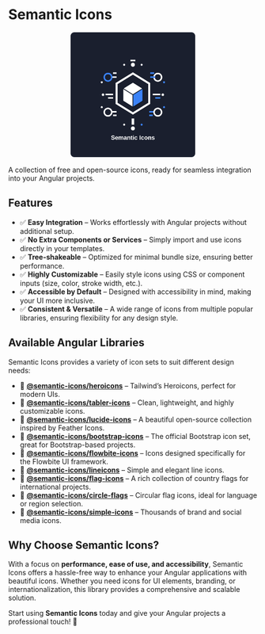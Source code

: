 # **Semantic Icons**

<p align="center">
    <img src="./logo.svg" width="50%">
</p>

A collection of free and open-source icons, ready for seamless integration into your Angular projects.

## **Features**

- ✅ **Easy Integration** – Works effortlessly with Angular projects without additional setup.
- ✅ **No Extra Components or Services** – Simply import and use icons directly in your templates.
- ✅ **Tree-shakeable** – Optimized for minimal bundle size, ensuring better performance.
- ✅ **Highly Customizable** – Easily style icons using CSS or component inputs (size, color, stroke width, etc.).
- ✅ **Accessible by Default** – Designed with accessibility in mind, making your UI more inclusive.
- ✅ **Consistent & Versatile** – A wide range of icons from multiple popular libraries, ensuring flexibility for any design style.

## **Available Angular Libraries**

Semantic Icons provides a variety of icon sets to suit different design needs:

- 📌 [**@semantic-icons/heroicons**](libs/heroicons) – Tailwind’s Heroicons, perfect for modern UIs.
- 📌 [**@semantic-icons/tabler-icons**](libs/tabler-icons) – Clean, lightweight, and highly customizable icons.
- 📌 [**@semantic-icons/lucide-icons**](libs/lucide-icons) – A beautiful open-source collection inspired by Feather Icons.
- 📌 [**@semantic-icons/bootstrap-icons**](libs/bootstrap-icons) – The official Bootstrap icon set, great for Bootstrap-based projects.
- 📌 [**@semantic-icons/flowbite-icons**](libs/flowbite-icons) – Icons designed specifically for the Flowbite UI framework.
- 📌 [**@semantic-icons/lineicons**](libs/lineicons) – Simple and elegant line icons.
- 📌 [**@semantic-icons/flag-icons**](libs/flag-icons) – A rich collection of country flags for international projects.
- 📌 [**@semantic-icons/circle-flags**](libs/circle-flags) – Circular flag icons, ideal for language or region selection.
- 📌 [**@semantic-icons/simple-icons**](libs/simple-icons) – Thousands of brand and social media icons.

## **Why Choose Semantic Icons?**

With a focus on **performance, ease of use, and accessibility**, Semantic Icons offers a hassle-free way to enhance your Angular applications with beautiful icons. Whether you need icons for UI elements, branding, or internationalization, this library provides a comprehensive and scalable solution.

Start using **Semantic Icons** today and give your Angular projects a professional touch! 🚀
